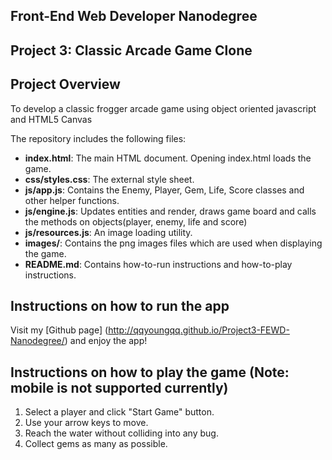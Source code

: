 ## Front-End Web Developer Nanodegree
## Project 3: Classic Arcade Game Clone

## Project Overview
To develop a classic frogger arcade game using object oriented javascript and HTML5 Canvas

The repository includes the following files:
* **index.html**: The main HTML document. Opening index.html loads the game.
* **css/styles.css**: The external style sheet.
* **js/app.js**: Contains the Enemy, Player, Gem, Life, Score classes and other helper functions.
* **js/engine.js**: Updates entities and render, draws game board and calls the methods on objects(player, enemy, life and score)
* **js/resources.js**: An image loading utility. 
* **images/**: Contains the png images files which are used when displaying the game.
* **README.md**: Contains how-to-run instructions and how-to-play instructions.

## Instructions on how to run the app
Visit my [Github page] (http://qqyoungqq.github.io/Project3-FEWD-Nanodegree/) and enjoy the app!

## Instructions on how to play the game (Note: mobile is not supported currently)
1. Select a player and click "Start Game" button.
2. Use your arrow keys to move.
3. Reach the water without colliding into any bug.
4. Collect gems as many as possible.
